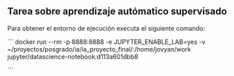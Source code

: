 ## Tarea sobre aprendizaje autómatico supervisado

Para obtener el entorno de ejecución executa el siguiente comando:  

´´´
docker run --rm -p 8888:8888 -e JUPYTER_ENABLE_LAB=yes -v ~/proyectos/posgrado/ia/ia_proyecto_final/:/home/jovyan/work jupyter/datascience-notebook:d113a601dbb8

´´´

